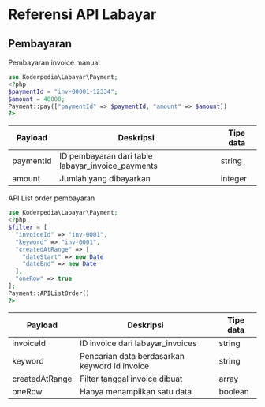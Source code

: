 # Referensi API Labayar

## Pembayaran

Pembayaran invoice manual

```php
use Koderpedia\Labayar\Payment;
<?php
$paymentId = "inv-00001-12334";
$amount = 40000;
Payment::pay(["paymentId" => $paymentId, "amount" => $amount])
?>
```

| Payload   | Deskripsi                                         | Tipe data |
| --------- | ------------------------------------------------- | --------- |
| paymentId | ID pembayaran dari table labayar_invoice_payments | string    |
| amount    | Jumlah yang dibayarkan                            | integer   |

API List order pembayaran

```php
use Koderpedia\Labayar\Payment;
<?php
$filter = [
  "invoiceId" => "inv-0001",
  "keyword" => "inv-0001",
  "createdAtRange" => [
    "dateStart" => new Date
    "dateEnd" => new Date
  ],
  "oneRow" => true
];
Payment::APIListOrder()
?>
```

| Payload        | Deskripsi                                     | Tipe data |
| -------------- | --------------------------------------------- | --------- |
| invoiceId      | ID invoice dari labayar_invoices              | string    |
| keyword        | Pencarian data berdasarkan keyword id invoice | string    |
| createdAtRange | Filter tanggal invoice dibuat                 | array     |
| oneRow         | Hanya menampilkan satu data                   | boolean   |
